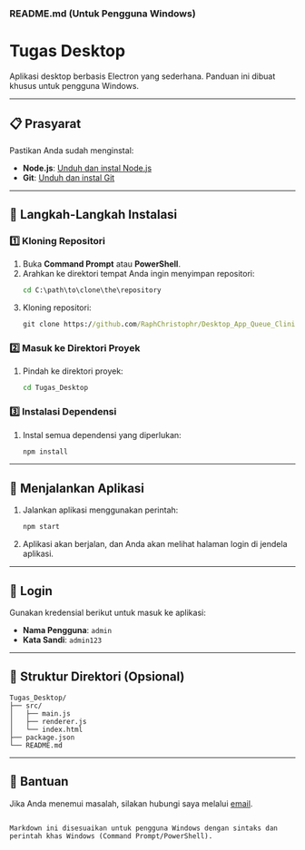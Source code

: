 ### README.md (Untuk Pengguna Windows)

# Tugas Desktop

Aplikasi desktop berbasis Electron yang sederhana. Panduan ini dibuat khusus untuk pengguna Windows.

---

## 📋 Prasyarat

Pastikan Anda sudah menginstal:

- **Node.js**: [Unduh dan instal Node.js](https://nodejs.org/)
- **Git**: [Unduh dan instal Git](https://git-scm.com/)

---

## 🚀 Langkah-Langkah Instalasi

### 1️⃣ Kloning Repositori

1. Buka **Command Prompt** atau **PowerShell**.
2. Arahkan ke direktori tempat Anda ingin menyimpan repositori:
   ```cmd
   cd C:\path\to\clone\the\repository
   ```
3. Kloning repositori:
   ```cmd
   git clone https://github.com/RaphChristophr/Desktop_App_Queue_Clinic.git
   ```

### 2️⃣ Masuk ke Direktori Proyek

1. Pindah ke direktori proyek:
   ```cmd
   cd Tugas_Desktop
   ```

### 3️⃣ Instalasi Dependensi

1. Instal semua dependensi yang diperlukan:
   ```cmd
   npm install
   ```

---

## 🏃 Menjalankan Aplikasi

1. Jalankan aplikasi menggunakan perintah:
   ```cmd
   npm start
   ```
2. Aplikasi akan berjalan, dan Anda akan melihat halaman login di jendela aplikasi.

---

## 🔐 Login

Gunakan kredensial berikut untuk masuk ke aplikasi:

- **Nama Pengguna**: `admin`
- **Kata Sandi**: `admin123`

---

## 📂 Struktur Direktori (Opsional)

```
Tugas_Desktop/
├── src/
│   ├── main.js
│   ├── renderer.js
│   └── index.html
├── package.json
└── README.md
```

---

## 📧 Bantuan

Jika Anda menemui masalah, silakan hubungi saya melalui [email](mailto:raphchristopher07@gmail.com).
``` 

Markdown ini disesuaikan untuk pengguna Windows dengan sintaks dan perintah khas Windows (Command Prompt/PowerShell).
